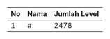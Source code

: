| No | Nama            | Jumlah Level |
|----|-----------------|--------------|
| 1  | #    |    2478        |
